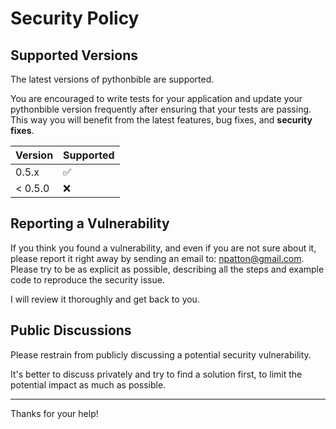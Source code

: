 # Security Policy

## Supported Versions

The latest versions of pythonbible are supported.

You are encouraged to write tests for your application and update your pythonbible version frequently after ensuring that your tests are passing. This way you will benefit from the latest features, bug fixes, and **security fixes**.

| Version   | Supported          |
| --------- | ------------------ |
|   0.5.x   | :white_check_mark: |
| < 0.5.0   | :x:                |


## Reporting a Vulnerability

If you think you found a vulnerability, and even if you are not sure about it, please report it right away by sending an email to: npatton@gmail.com. Please try to be as explicit as possible, describing all the steps and example code to reproduce the security issue.

I will review it thoroughly and get back to you.

## Public Discussions

Please restrain from publicly discussing a potential security vulnerability.

It's better to discuss privately and try to find a solution first, to limit the potential impact as much as possible.

---

Thanks for your help!
